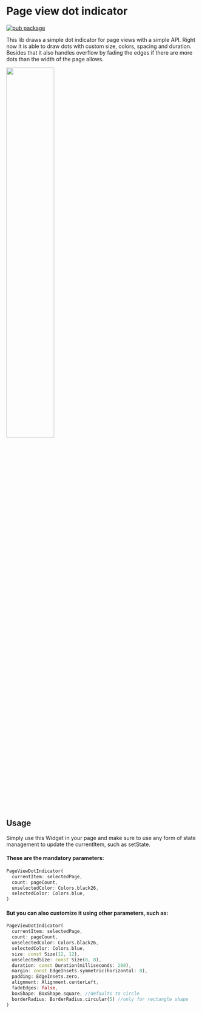 # Page view dot indicator

[![pub package](https://img.shields.io/pub/v/page_view_dot_indicator?style=plastic&logo=flutter)](https://pub.dev/packages/flutter_formx)

This lib draws a simple dot indicator for page views with a simple API. Right now it is able to draw
dots with custom size, colors, spacing and duration. Besides that it also handles overflow by fading
the edges if there are more dots than the width of the page allows.

<img src="https://user-images.githubusercontent.com/1608564/111876654-7f539200-897e-11eb-9d1e-7a9ceb820ec7.gif" width="50%"/>

## Usage

Simply use this Widget in your page and make sure to use any form of state management to update the currentItem, such as setState.

#### These are the mandatory parameters:

```dart
PageViewDotIndicator(
  currentItem: selectedPage,
  count: pageCount,
  unselectedColor: Colors.black26,
  selectedColor: Colors.blue,
)
```

#### But you can also customize it using other parameters, such as:

```dart
PageViewDotIndicator(
  currentItem: selectedPage,
  count: pageCount,
  unselectedColor: Colors.black26,
  selectedColor: Colors.blue,
  size: const Size(12, 12),
  unselectedSize: const Size(8, 8),
  duration: const Duration(milliseconds: 200),
  margin: const EdgeInsets.symmetric(horizontal: 8),
  padding: EdgeInsets.zero,
  alignment: Alignment.centerLeft,
  fadeEdges: false,
  boxShape: BoxShape.square, //defaults to circle
  borderRadius: BorderRadius.circular(5) //only for rectangle shape
)
```
